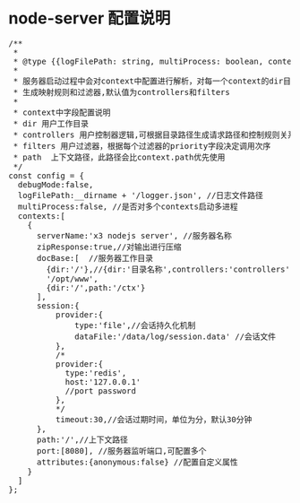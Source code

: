 # node-server 配置说明
<pre>
/**
 *
 * @type {{logFilePath: string, multiProcess: boolean, contexts: *[]}}
 *
 * 服务器启动过程中会对context中配置进行解析，对每一个context的dir目录进行扫描，对controllers和filters字段设定的目录解析
 * 生成映射规则和过滤器,默认值为controllers和filters
 *
 * context中字段配置说明
 * dir 用户工作目录
 * controllers 用户控制器逻辑,可根据目录路径生成请求路径和控制规则关系
 * filters 用户过滤器，根据每个过滤器的priority字段决定调用次序
 * path  上下文路径，此路径会比context.path优先使用
 */
const config = {
  debugMode:false,
  logFilePath:__dirname + '/logger.json', //日志文件路径
  multiProcess:false, //是否对多个contexts启动多进程
  contexts:[
    {
      serverName:'x3 nodejs server', //服务器名称
      zipResponse:true,//对输出进行压缩
      docBase:[  //服务器工作目录
        {dir:'/'},//{dir:'目录名称',controllers:'controllers',filters:'filters',path:'/'}
		'/opt/www',
        {dir:'/',path:'/ctx'}
      ],
      session:{
          provider:{
              type:'file',//会话持久化机制
              dataFile:'/data/log/session.data' //会话文件
          },
          /*
          provider:{
            type:'redis',
            host:'127.0.0.1'
            //port password
          },
          */
          timeout:30,//会话过期时间，单位为分，默认30分钟
      },
      path:'/',//上下文路径
      port:[8080], //服务器监听端口,可配置多个
      attributes:{anonymous:false} //配置自定义属性
    }
  ]
};
<pre>
